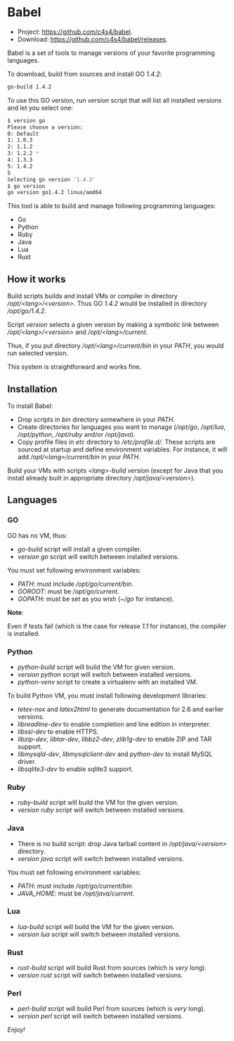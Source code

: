 # Babel

- Project: <https://github.com/c4s4/babel>.
- Download: <https://github.com/c4s4/babel/releases>.

Babel is a set of tools to manage versions of your favorite programming
languages.

To download, build from sources and install GO *1.4.2*:

```bash
go-build 1.4.2
```

To use this GO version, run *version* script that will list all installed
versions and let you select one:

```bash
$ version go
Please choose a version:
0: Default
1: 1.0.3
2: 1.1.2
3: 1.2.2 *
4: 1.3.3
5: 1.4.2
5
Selecting go version '1.4.2'
$ go version
go version go1.4.2 linux/amd64
```

This tool is able to build and manage following programming languages:

- Go
- Python
- Ruby
- Java
- Lua
- Rust

## How it works

Build scripts builds and install VMs or compiler in directory
*/opt/&lt;lang>/&lt;version>*. Thus GO *1.4.2* would be installed in directory
*/opt/go/1.4.2*.

Script *version* selects a given version by making a symbolic link between
*/opt/&lt;lang>/&lt;version>* and */opt/&lt;lang>/current*.

Thus, if you put directory */opt/&lt;lang>/current/bin* in your *PATH*, you
would run selected version.

This system is straightforward and works fine.

## Installation

To install Babel:

- Drop scripts in *bin* directory somewhere in your *PATH*.
- Create directories for languages you want to manage (*/opt/go*, */opt/lua*,
  */opt/python*, */opt/ruby* and/or */opt/java*).
- Copy profile files in *etc* directory to */etc/profile.d/*. These scripts
  are sourced at startup and define environment variables. For instance,
  it will add */opt/&lt;lang>/current/bin* in your *PATH*.

Build your VMs with scripts *&lt;lang>-build version* (except for Java that you
install already built in appropriate directory */opt/java/&lt;version>*).

## Languages

### GO

GO has no VM, thus:

- *go-build* script will install a given compiler.
- *version go* script will switch between installed versions.

You must set following environment variables:

- *PATH*: must include */opt/go/current/bin*.
- *GOROOT*: must be */opt/go/current*.
- *GOPATH*: must be set as you wish (*~/go* for instance).

**Note**:

Even if tests fail (which is the case for release *1.1* for instance), the compiler is installed.

### Python

- *python-build* script will build the VM for given version.
- *version python* script will switch between installed versions.
- *python-venv* script to create a virtualenv with an installed VM.

To build Python VM, you must install following development libraries:

- *tetex-nox* and *latex2html* to generate documentation for 2.6 and earlier versions.
- *libreadline-dev* to enable completion and line edition in interpreter.
- *libssl-dev* to enable HTTPS.
- *libzip-dev*, *libtar-dev*, *libbz2-dev*, *zlib1g-dev* to enable ZIP and TAR support.
- *libmysqld-dev*, *libmysqlclient-dev* and *python-dev* to install MySQL driver.
- *libsqlite3-dev* to enable sqlite3 support.

### Ruby

- *ruby-build* script will build the VM for the given version.
- *version ruby* script will switch between installed versions.

### Java

- There is no build script: drop Java tarball content in */opt/java/&lt;version>* directory.
- *version java* script will switch between installed versions.

You must set following environment variables:

- *PATH*: must include */opt/go/current/bin*.
- *JAVA_HOME*: must be */opt/java/current*.

### Lua

- *lua-build* script will build the VM for the given version.
- *version lua* script will switch between installed versions.

### Rust

- *rust-build* script will build Rust from sources (which is *very* long).
- *version rust* script will switch between installed versions.

### Perl

- *perl-build* script will build Perl from sources (which is *very* long).
- *version perl* script will switch between installed versions.

*Enjoy!*
